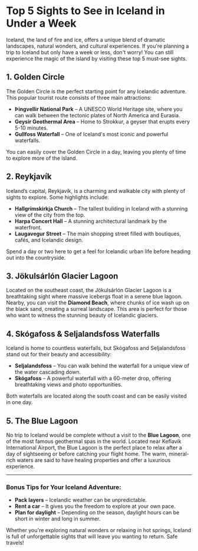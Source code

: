 # Top 5 Sights to See in Iceland in Under a Week

Iceland, the land of fire and ice, offers a unique blend of dramatic landscapes, natural wonders, and cultural experiences. If you're planning a trip to Iceland but only have a week or less, don't worry! You can still experience the magic of the island by visiting these top 5 must-see sights.

## 1. **Golden Circle**
The Golden Circle is the perfect starting point for any Icelandic adventure. This popular tourist route consists of three main attractions:

- **Þingvellir National Park** – A UNESCO World Heritage site, where you can walk between the tectonic plates of North America and Eurasia.
- **Geysir Geothermal Area** – Home to Strokkur, a geyser that erupts every 5-10 minutes.
- **Gullfoss Waterfall** – One of Iceland's most iconic and powerful waterfalls.

You can easily cover the Golden Circle in a day, leaving you plenty of time to explore more of the island.

## 2. **Reykjavík**
Iceland’s capital, Reykjavík, is a charming and walkable city with plenty of sights to explore. Some highlights include:

- **Hallgrímskirkja Church** – The tallest building in Iceland with a stunning view of the city from the top.
- **Harpa Concert Hall** – A stunning architectural landmark by the waterfront.
- **Laugavegur Street** – The main shopping street filled with boutiques, cafés, and Icelandic design.

Spend a day or two here to get a feel for Icelandic urban life before heading out into the countryside.

## 3. **Jökulsárlón Glacier Lagoon**
Located on the southeast coast, the Jökulsárlón Glacier Lagoon is a breathtaking sight where massive icebergs float in a serene blue lagoon. Nearby, you can visit the **Diamond Beach**, where chunks of ice wash up on the black sand, creating a surreal landscape. This area is perfect for those who want to witness the stunning beauty of Icelandic glaciers.

## 4. **Skógafoss & Seljalandsfoss Waterfalls**
Iceland is home to countless waterfalls, but Skógafoss and Seljalandsfoss stand out for their beauty and accessibility:

- **Seljalandsfoss** – You can walk behind the waterfall for a unique view of the water cascading down.
- **Skógafoss** – A powerful waterfall with a 60-meter drop, offering breathtaking views and photo opportunities.

Both waterfalls are located along the south coast and can be easily visited in one day.

## 5. **The Blue Lagoon**
No trip to Iceland would be complete without a visit to the **Blue Lagoon**, one of the most famous geothermal spas in the world. Located near Keflavík International Airport, the Blue Lagoon is the perfect place to relax after a day of sightseeing or before catching your flight home. The warm, mineral-rich waters are said to have healing properties and offer a luxurious experience.

---

### Bonus Tips for Your Iceland Adventure:
- **Pack layers** – Icelandic weather can be unpredictable.
- **Rent a car** – It gives you the freedom to explore at your own pace.
- **Plan for daylight** – Depending on the season, daylight hours can be short in winter and long in summer.

Whether you're exploring natural wonders or relaxing in hot springs, Iceland is full of unforgettable sights that will leave you wanting to return. Safe travels!
